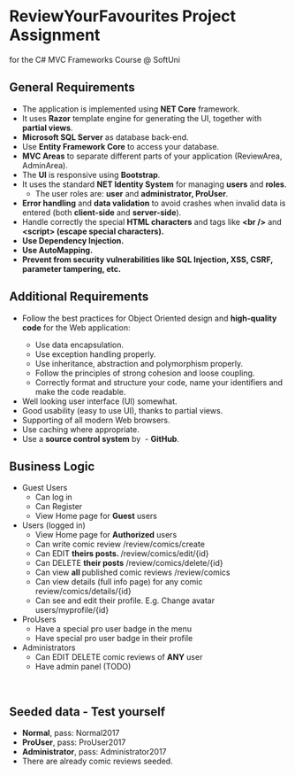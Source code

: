 # ReviewYourFavourites Project Assignment 
for the C# MVC Frameworks Course @ SoftUni

<h2>General Requirements</h2>
<ul>
<li>The application is implemented using <strong>NET Core</strong> framework.</li>
<li>It uses <strong>Razor</strong> template engine for generating the UI, together with <strong>partial views</strong>.</li>
<li><strong>Microsoft SQL Server</strong> as database back-end.</li>
<li>Use <strong>Entity Framework Core</strong> to access your database.</li>
<li><strong>MVC Areas</strong> to separate different parts of your application (ReviewArea, AdminArea).</li>
<li>The <strong>UI</strong> is responsive using <strong>Bootstrap</strong>.</li>
<li>It uses the standard <strong>NET Identity System</strong> for managing <strong>users</strong> and <strong>roles</strong>.
<ul>
<li>The user roles are: <strong>user</strong> and <strong>administrator, ProUser</strong>.</li>
</ul>
</li>
<li><strong>Error handling</strong> and <strong>data validation</strong> to avoid crashes when invalid data is entered (both <strong>client-side</strong> and <strong>server-side</strong>).</li>
<li>Handle correctly the special <strong>HTML characters</strong> and tags like <strong>&lt;br /&gt;</strong> and <strong>&lt;script&gt; (escape special characters).</strong></li>
<li><strong>Use </strong><strong>Dependency Injection.</strong></li>
<li><strong>Use </strong><strong>AutoМapping</strong><strong>.</strong></li>
<li><strong>Prevent from security vulnerabilities like SQL Injection, XSS, CSRF, parameter tampering, etc.</strong></li>
</ul>
<h2>Additional Requirements</h2>
<ul>
<li>Follow the best practices for Object Oriented design and <strong>high-quality code</strong> for the Web application:</li>
<ul>
<li>Use data encapsulation.</li>
<li>Use exception handling properly.</li>
<li>Use inheritance, abstraction and polymorphism properly.</li>
<li>Follow the principles of strong cohesion and loose coupling.</li>
<li>Correctly format and structure your code, name your identifiers and make the code readable.</li>
</ul>
<li>Well looking user interface (UI) somewhat.</li>
<li>Good usability (easy to use UI), thanks to partial views.</li>
<li>Supporting of all modern Web browsers.</li>
<li>Use caching where appropriate.</li>
<li>Use a <strong>source control system</strong> by &nbsp;- <strong>GitHub</strong>.</li>
</ul>
<h2>Business Logic</h2>
<ul>
<li>Guest Users
<ul>
<li>Can log in</li>
<li>Can Register</li>
<li>View Home page for <strong>Guest</strong> users</li>
</ul>
</li>
<li>Users (logged in)
<ul>
<li>View Home page for <strong>Authorized</strong> users</li>
<li>Can write comic review /review/comics/create</li>
<li>Can EDIT <strong>theirs posts. </strong>/review/comics/edit/{id}</li>
<li>Can DELETE <strong>their posts</strong> /review/comics/delete/{id}</li>
<li>Can view <strong>all </strong>published comic reviews /review/comics</li>
<li>Can view details (full info page) for any comic review/comics/details/{id}</li>
<li>Can see and edit their profile. E.g. Change avatar users/myprofile/{id}</li>
</ul>
</li>
<li>ProUsers
<ul>
<li>Have a special pro user badge in the menu</li>
<li>Have special pro user badge in their profile</li>
</ul>
</li>
<li>Administrators
<ul>
<li>Can EDIT DELETE comic reviews of <strong>ANY</strong> user</li>
<li>Have admin panel (TODO)</li>
</ul>
</li>
</ul>
<p>&nbsp;</p>
<h2>Seeded data - Test yourself</h2>
<ul>
	<li><strong>Normal</strong>, pass: Normal2017</li>
	<li><strong>ProUser</strong>, pass: ProUser2017</li>
	<li><strong>Administrator</strong>, pass: Administrator2017</li>
	<li>There are already comic reviews seeded.</li>
</ul>